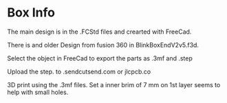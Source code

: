 # Box Info

The main design is in the .FCStd files and crearted with FreeCad.

There is and older Design from fusion 360 in BlinkBoxEndV2v5.f3d.

Select the object in FreeCad to export the parts as .3mf and .step

Upload the step. to .sendcutsend.com or jlcpcb.co

3D print using the .3mf files. Set a inner brim of 7 mm on 1st layer
seems to help with small holes.
